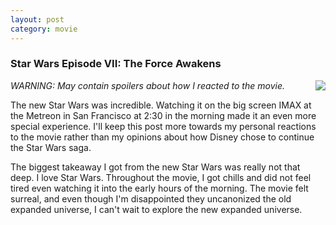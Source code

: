 ```yaml
---
layout: post
category: movie
---
```


### Star Wars Episode VII: The Force Awakens
<img align="right" class="blog" src="https://upload.wikimedia.org/wikipedia/en/a/a2/Star_Wars_The_Force_Awakens_Theatrical_Poster.jpg">

*WARNING: May contain spoilers about how I reacted to the movie.*

The new Star Wars was incredible. Watching it on the big screen IMAX at the Metreon
in San Francisco at 2:30 in the morning made it an even more special experience. I'll
keep this post more towards my personal reactions to the movie rather than my
opinions about how Disney chose to continue the Star Wars saga.

The biggest takeaway I got from the new Star Wars was really not that deep. I love
Star Wars. Throughout the movie, I got chills and did not feel tired even watching
it into the early hours of the morning. The movie felt surreal, and even though
I'm disappointed they uncanonized the old expanded universe, I can't wait to explore
the new expanded universe.
